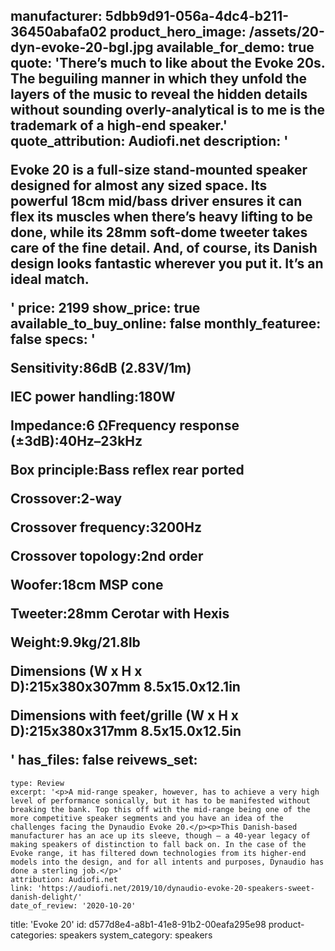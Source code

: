 manufacturer: 5dbb9d91-056a-4dc4-b211-36450abafa02
product_hero_image: /assets/20-dyn-evoke-20-bgl.jpg
available_for_demo: true
quote: 'There’s much to like about the Evoke 20s. The beguiling manner in which they unfold the layers of the music to reveal the hidden details without sounding overly-analytical is to me is the trademark of a high-end speaker.'
quote_attribution: Audiofi.net
description: '<p>Evoke 20 is a full-size stand-mounted speaker designed for almost any sized space. Its powerful 18cm mid/bass driver ensures it can flex its muscles when there’s heavy lifting to be done, while its 28mm soft-dome tweeter takes care of the fine detail. And, of course, its Danish design looks fantastic wherever you put it. It’s an ideal match.</p>'
price: 2199
show_price: true
available_to_buy_online: false
monthly_featuree: false
specs: '<p>Sensitivity:86dB (2.83V/1m)</p><p>IEC power handling:180W</p><p>Impedance:6 ΩFrequency response (±3dB):40Hz–23kHz</p><p>Box principle:Bass reflex rear ported</p><p>Crossover:2-way</p><p>Crossover frequency:3200Hz</p><p>Crossover topology:2nd order<br></p><p>Woofer:18cm MSP cone</p><p>Tweeter:28mm Cerotar with Hexis</p><p>Weight:9.9kg/21.8lb</p><p>Dimensions (W x H x D):215x380x307mm&nbsp;8.5x15.0x12.1in</p><p>Dimensions with feet/grille (W x H x D):215x380x317mm&nbsp;8.5x15.0x12.5in</p>'
has_files: false
reivews_set:
  -
    type: Review
    excerpt: '<p>A mid-range speaker, however, has to achieve a very high level of performance sonically, but it has to be manifested without breaking the bank. Top this off with the mid-range being one of the more competitive speaker segments and you have an idea of the challenges facing the Dynaudio Evoke 20.</p><p>This Danish-based manufacturer has an ace up its sleeve, though – a 40-year legacy of making speakers of distinction to fall back on. In the case of the Evoke range, it has filtered down technologies from its higher-end models into the design, and for all intents and purposes, Dynaudio has done a sterling job.</p>'
    attribution: Audiofi.net
    link: 'https://audiofi.net/2019/10/dynaudio-evoke-20-speakers-sweet-danish-delight/'
    date_of_review: '2020-10-20'
title: 'Evoke 20'
id: d577d8e4-a8b1-41e8-91b2-00eafa295e98
product-categories: speakers
system_category: speakers
